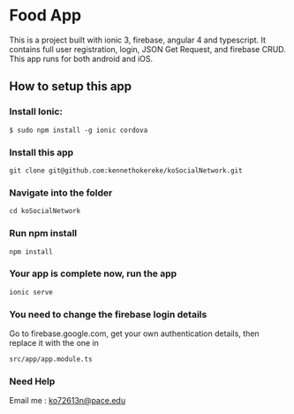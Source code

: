 # Food App

This is a project built with ionic 3, firebase, angular 4 and typescript. It contains full user registration, login, JSON Get Request, and firebase CRUD. This app runs for both  android and iOS. 

## How to setup this app


### Install Ionic:

```
$ sudo npm install -g ionic cordova
```
### Install this app
```
git clone git@github.com:kennethokereke/koSocialNetwork.git
```

### Navigate into the folder
```
cd koSocialNetwork
```

### Run npm install
```
npm install 
```
### Your app is complete now, run the app
```
ionic serve
``` 
### You need to change the firebase login details
Go to firebase.google.com, get your own authentication details, then replace it with the one in
```
src/app/app.module.ts
```
### Need Help 

Email me : ko72613n@pace.edu
